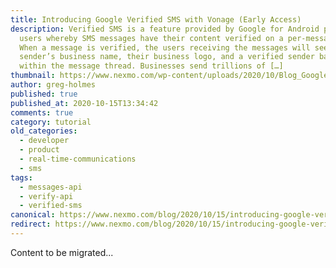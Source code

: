 ```yaml
---
title: Introducing Google Verified SMS with Vonage (Early Access)
description: Verified SMS is a feature provided by Google for Android phone
  users whereby SMS messages have their content verified on a per-message basis.
  When a message is verified, the users receiving the messages will see the
  sender’s business name, their business logo, and a verified sender badge
  within the message thread. Businesses send trillions of […]
thumbnail: https://www.nexmo.com/wp-content/uploads/2020/10/Blog_Google_VerifySMS-1200x600.png
author: greg-holmes
published: true
published_at: 2020-10-15T13:34:42
comments: true
category: tutorial
old_categories:
  - developer
  - product
  - real-time-communications
  - sms
tags:
  - messages-api
  - verify-api
  - verified-sms
canonical: https://www.nexmo.com/blog/2020/10/15/introducing-google-verified-sms-with-vonage
redirect: https://www.nexmo.com/blog/2020/10/15/introducing-google-verified-sms-with-vonage
---
```

Content to be migrated...